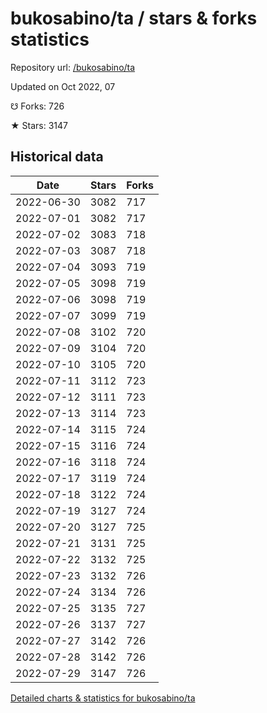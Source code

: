 # bukosabino/ta / stars & forks statistics

Repository url: [/bukosabino/ta](https://github.com/bukosabino/ta)

Updated on Oct 2022, 07

☋ Forks: 726

★ Stars: 3147

## Historical data
| Date | Stars | Forks |
|------|-------|-------|
| 2022-06-30 | 3082 | 717 | 
| 2022-07-01 | 3082 | 717 | 
| 2022-07-02 | 3083 | 718 | 
| 2022-07-03 | 3087 | 718 | 
| 2022-07-04 | 3093 | 719 | 
| 2022-07-05 | 3098 | 719 | 
| 2022-07-06 | 3098 | 719 | 
| 2022-07-07 | 3099 | 719 | 
| 2022-07-08 | 3102 | 720 | 
| 2022-07-09 | 3104 | 720 | 
| 2022-07-10 | 3105 | 720 | 
| 2022-07-11 | 3112 | 723 | 
| 2022-07-12 | 3111 | 723 | 
| 2022-07-13 | 3114 | 723 | 
| 2022-07-14 | 3115 | 724 | 
| 2022-07-15 | 3116 | 724 | 
| 2022-07-16 | 3118 | 724 | 
| 2022-07-17 | 3119 | 724 | 
| 2022-07-18 | 3122 | 724 | 
| 2022-07-19 | 3127 | 724 | 
| 2022-07-20 | 3127 | 725 | 
| 2022-07-21 | 3131 | 725 | 
| 2022-07-22 | 3132 | 725 | 
| 2022-07-23 | 3132 | 726 | 
| 2022-07-24 | 3134 | 726 | 
| 2022-07-25 | 3135 | 727 | 
| 2022-07-26 | 3137 | 727 | 
| 2022-07-27 | 3142 | 726 | 
| 2022-07-28 | 3142 | 726 | 
| 2022-07-29 | 3147 | 726 | 


[Detailed charts & statistics for bukosabino/ta](https://reviewgithub.com/rep/bukosabino/ta)
